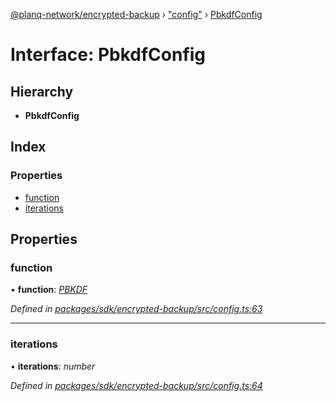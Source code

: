 [@planq-network/encrypted-backup](../README.md) › ["config"](../modules/_config_.md) › [PbkdfConfig](_config_.pbkdfconfig.md)

# Interface: PbkdfConfig

## Hierarchy

* **PbkdfConfig**

## Index

### Properties

* [function](_config_.pbkdfconfig.md#function)
* [iterations](_config_.pbkdfconfig.md#iterations)

## Properties

###  function

• **function**: *[PBKDF](../enums/_config_.computationalhardeningfunction.md#pbkdf)*

*Defined in [packages/sdk/encrypted-backup/src/config.ts:63](https://github.com/planq-network/planq-sdk/blob/master/packages/sdk/encrypted-backup/src/config.ts#L63)*

___

###  iterations

• **iterations**: *number*

*Defined in [packages/sdk/encrypted-backup/src/config.ts:64](https://github.com/planq-network/planq-sdk/blob/master/packages/sdk/encrypted-backup/src/config.ts#L64)*

